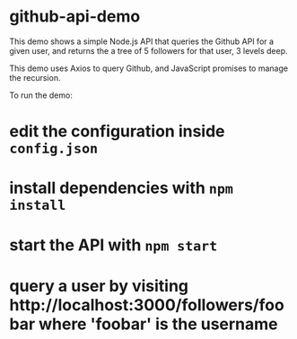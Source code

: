 # github-api-demo

This demo shows a simple Node.js API that queries the Github API for a given user, and returns the a tree of 5 followers for that user, 3 levels deep.

This demo uses Axios to query Github, and JavaScript promises to manage the recursion.

To run the demo:

# edit the configuration inside `config.json`
# install dependencies with `npm install`
# start the API with `npm start`
# query a user by visiting http://localhost:3000/followers/foobar where 'foobar' is the username
